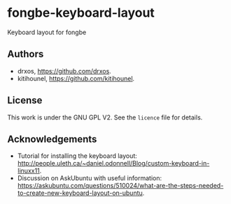 # fongbe-keyboard-layout
Keyboard layout for fongbe

## Authors
- drxos, https://github.com/drxos.
- kitihounel, https://github.com/kitihounel.

## License
This work is under the GNU GPL V2. See the `licence` file for details.

## Acknowledgements
- Tutorial for installing the keyboard layout: http://people.uleth.ca/~daniel.odonnell/Blog/custom-keyboard-in-linuxx11.
- Discussion on AskUbuntu with useful information: https://askubuntu.com/questions/510024/what-are-the-steps-needed-to-create-new-keyboard-layout-on-ubuntu.
